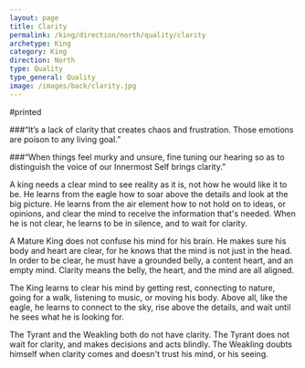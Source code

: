```yaml
---
layout: page
title: Clarity
permalink: /king/direction/north/quality/clarity
archetype: King
category: King
direction: North
type: Quality
type_general: Quality
image: /images/back/clarity.jpg
---
```

#printed  
  
###“It’s a lack of clarity that creates chaos and frustration. Those emotions are poison to any living goal.”  
  
  
###“When things feel murky and unsure, fine tuning our hearing so as to distinguish the voice of our Innermost Self brings clarity.”   
  
A king needs a clear mind to see reality as it is, not how he would like it to be. He learns from the eagle how to soar above the details and look at the big picture. He learns from the air element how to not hold on to ideas, or opinions, and clear the mind to receive the information that's needed. When he is not clear, he learns to be in silence, and to wait for clarity.   
  
A Mature King does not confuse his mind for his brain. He makes sure his body and heart are clear, for he knows that the mind is not just in the head. In order to be clear, he must have a grounded belly, a content heart, and an empty mind. Clarity means the belly, the heart, and the mind are all aligned.   
  
The King learns to clear his mind by getting rest, connecting to nature, going for a walk, listening to music, or moving his body. Above all, like the eagle, he learns to connect to the sky, rise above the details, and wait until he sees what he is looking for.   
  
The Tyrant and the Weakling both do not have clarity. The Tyrant does not wait for clarity, and makes decisions and acts blindly. The Weakling doubts himself when clarity comes and doesn't trust his mind, or his seeing.   


